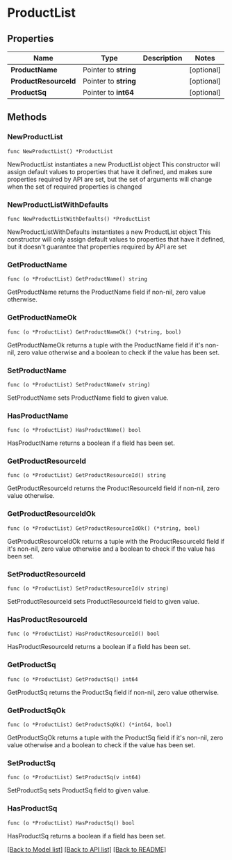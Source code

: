 # ProductList

## Properties

Name | Type | Description | Notes
------------ | ------------- | ------------- | -------------
**ProductName** | Pointer to **string** |  | [optional] 
**ProductResourceId** | Pointer to **string** |  | [optional] 
**ProductSq** | Pointer to **int64** |  | [optional] 

## Methods

### NewProductList

`func NewProductList() *ProductList`

NewProductList instantiates a new ProductList object
This constructor will assign default values to properties that have it defined,
and makes sure properties required by API are set, but the set of arguments
will change when the set of required properties is changed

### NewProductListWithDefaults

`func NewProductListWithDefaults() *ProductList`

NewProductListWithDefaults instantiates a new ProductList object
This constructor will only assign default values to properties that have it defined,
but it doesn't guarantee that properties required by API are set

### GetProductName

`func (o *ProductList) GetProductName() string`

GetProductName returns the ProductName field if non-nil, zero value otherwise.

### GetProductNameOk

`func (o *ProductList) GetProductNameOk() (*string, bool)`

GetProductNameOk returns a tuple with the ProductName field if it's non-nil, zero value otherwise
and a boolean to check if the value has been set.

### SetProductName

`func (o *ProductList) SetProductName(v string)`

SetProductName sets ProductName field to given value.

### HasProductName

`func (o *ProductList) HasProductName() bool`

HasProductName returns a boolean if a field has been set.

### GetProductResourceId

`func (o *ProductList) GetProductResourceId() string`

GetProductResourceId returns the ProductResourceId field if non-nil, zero value otherwise.

### GetProductResourceIdOk

`func (o *ProductList) GetProductResourceIdOk() (*string, bool)`

GetProductResourceIdOk returns a tuple with the ProductResourceId field if it's non-nil, zero value otherwise
and a boolean to check if the value has been set.

### SetProductResourceId

`func (o *ProductList) SetProductResourceId(v string)`

SetProductResourceId sets ProductResourceId field to given value.

### HasProductResourceId

`func (o *ProductList) HasProductResourceId() bool`

HasProductResourceId returns a boolean if a field has been set.

### GetProductSq

`func (o *ProductList) GetProductSq() int64`

GetProductSq returns the ProductSq field if non-nil, zero value otherwise.

### GetProductSqOk

`func (o *ProductList) GetProductSqOk() (*int64, bool)`

GetProductSqOk returns a tuple with the ProductSq field if it's non-nil, zero value otherwise
and a boolean to check if the value has been set.

### SetProductSq

`func (o *ProductList) SetProductSq(v int64)`

SetProductSq sets ProductSq field to given value.

### HasProductSq

`func (o *ProductList) HasProductSq() bool`

HasProductSq returns a boolean if a field has been set.


[[Back to Model list]](../README.md#documentation-for-models) [[Back to API list]](../README.md#documentation-for-api-endpoints) [[Back to README]](../README.md)


